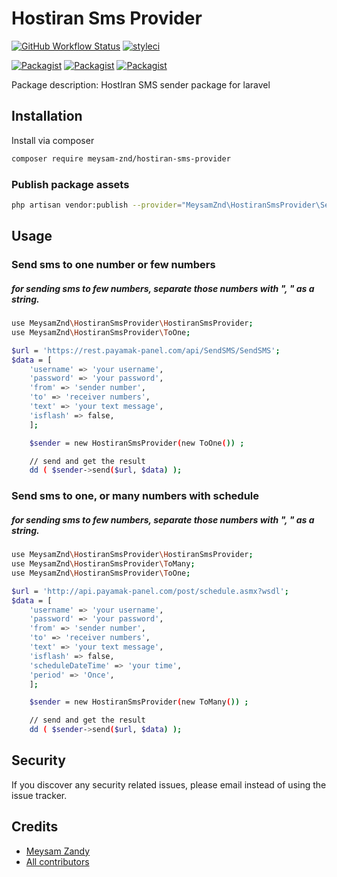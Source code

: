 # Hostiran Sms Provider

[![GitHub Workflow Status](https://github.com/meysamzandy/hostiranSmsProvider/workflows/Run%20tests/badge.svg)](https://github.com/meysamzandy/hostiranSmsProvider/actions)
[![styleci](https://styleci.io/repos/281369503/shield)](https://styleci.io/repos/281369503)


[![Packagist](https://img.shields.io/packagist/v/meysam-znd/hostiran-sms-provider.svg)](https://packagist.org/packages/meysam-znd/hostiran-sms-provider)
[![Packagist](https://poser.pugx.org/meysam-znd/hostiran-sms-provider/d/total.svg)](https://packagist.org/packages/meysam-znd/hostiran-sms-provider)
[![Packagist](https://img.shields.io/packagist/l/meysam-znd/hostiran-sms-provider.svg)](https://packagist.org/packages/meysam-znd/hostiran-sms-provider)


Package description: HostIran SMS sender package for laravel

## Installation

Install via composer
```bash
composer require meysam-znd/hostiran-sms-provider
```

### Publish package assets

```bash
php artisan vendor:publish --provider="MeysamZnd\HostiranSmsProvider\ServiceProvider"
```

## Usage

### Send sms to one number or few numbers
##### for sending sms to few numbers, separate those numbers with ", " as a string.

```bash
use MeysamZnd\HostiranSmsProvider\HostiranSmsProvider;
use MeysamZnd\HostiranSmsProvider\ToOne;

$url = 'https://rest.payamak-panel.com/api/SendSMS/SendSMS';
$data = [
    'username' => 'your username',
    'password' => 'your password',
    'from' => 'sender number',
    'to' => 'receiver numbers',
    'text' => 'your text message',
    'isflash' => false,
    ];

    $sender = new HostiranSmsProvider(new ToOne()) ;

    // send and get the result
    dd ( $sender->send($url, $data) );

```
### Send sms to one, or  many numbers with schedule
##### for sending sms to few numbers, separate those numbers with ", " as a string.

```bash
use MeysamZnd\HostiranSmsProvider\HostiranSmsProvider;
use MeysamZnd\HostiranSmsProvider\ToMany;
use MeysamZnd\HostiranSmsProvider\ToOne;

$url = 'http://api.payamak-panel.com/post/schedule.asmx?wsdl';
$data = [
    'username' => 'your username',
    'password' => 'your password',
    'from' => 'sender number',
    'to' => 'receiver numbers',
    'text' => 'your text message',
    'isflash' => false,
    'scheduleDateTime' => 'your time',
    'period' => 'Once',
    ];

    $sender = new HostiranSmsProvider(new ToMany()) ;

    // send and get the result
    dd ( $sender->send($url, $data) );

```
## Security

If you discover any security related issues, please email
instead of using the issue tracker.

## Credits

- [Meysam Zandy](https://github.com/meysam-znd/hostiran-sms-provider)
- [All contributors](https://github.com/meysam-znd/hostiran-sms-provider/graphs/contributors)


